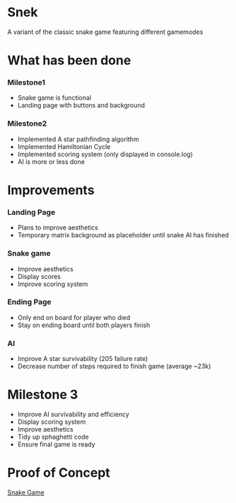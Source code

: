 # Snek
A variant of the classic snake game featuring different gamemodes

# What has been done

### Milestone1
* Snake game is functional
* Landing page with buttons and background

### Milestone2
* Implemented A star pathfinding algorithm
* Implemented Hamiltonian Cycle
* Implemented scoring system (only displayed in console.log)
* AI is more or less done

# Improvements
### Landing Page
* Plans to improve aesthetics
* Temporary matrix background as placeholder until snake AI has finished

### Snake game
* Improve aesthetics
* Display scores
* Improve scoring system

### Ending Page
* Only end on board for player who died
* Stay on ending board until both players finish

### AI
* Improve A star survivability (205 failure rate)
* Decrease number of steps required to finish game (average ~23k)

# Milestone 3
* Improve AI survivability and efficiency
* Display scoring system
* Improve aesthetics
* Tidy up sphaghetti code
* Ensure final game is ready


# Proof of Concept
[Snake Game](https://j4ck990.github.io/Snek/)
